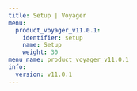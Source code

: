 ```yaml
---
title: Setup | Voyager
menu:
  product_voyager_v11.0.1:
    identifier: setup
    name: Setup
    weight: 30
menu_name: product_voyager_v11.0.1
info:
  version: v11.0.1
---
```


